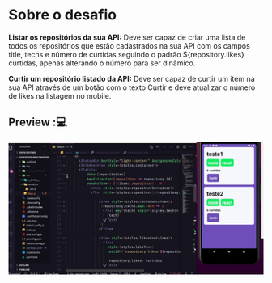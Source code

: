 # Sobre o desafio


__Listar os repositórios da sua API:__ Deve ser capaz de criar uma lista de todos os repositórios que estão cadastrados na sua API com os campos title, techs e número de curtidas seguindo o padrão ${repository.likes} curtidas, apenas alterando o número para ser dinâmico.

__Curtir um repositório listado da API:__ Deve ser capaz de curtir um item na sua API através de um botão com o texto Curtir e deve atualizar o número de likes na listagem no mobile.

## Preview ::computer:

 ![projeto](https://github.com/satel61/conceitos-reactnative/blob/master/desafiosreactnative.gif)